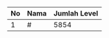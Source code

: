 | No | Nama            | Jumlah Level |
|----|-----------------|--------------|
| 1  | #    |    5854        |
